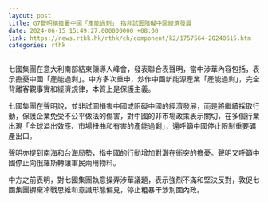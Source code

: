 ```yaml
---
layout: post
title: G7聲明稱擔憂中國「產能過剩」　指非試圖阻礙中國經濟發展
date: 2024-06-15 15:49:27.000000000 +08:00
link: https://news.rthk.hk/rthk/ch/component/k2/1757564-20240615.htm
categories: rthk
---
```


七國集團在意大利南部結束領導人峰會，發表聯合表聲明，當中涉華內容包括，表示擔憂中國「產能過剩」。中方多次重申，炒作中國新能源產業「產能過剩」，完全背離客觀事實和經濟規律，本質上是保護主義。

七國集團在聲明說，並非試圖損害中國或阻礙中國的經濟發展，而是將繼續採取行動，保護企業免受不公平做法的傷害，對中國的非市場政策表示關切，在多個行業出現「全球溢出效應、市場扭曲和有害的產能過剩」，還呼籲中國停止限制重要礦產出口。

聲明亦提到南海和台海局勢，指中國的行動增加對潛在衝突的擔憂。聲明又呼籲中國停止向俄羅斯轉讓軍民兩用物料。

中方之前表明，對七國集團執意操弄涉華議題，表示強烈不滿和堅決反對，敦促七國集團摒棄冷戰思維和意識形態偏見，停止粗暴干涉別國內政。
